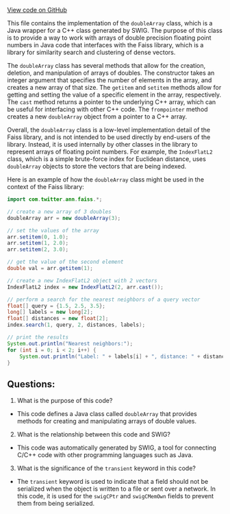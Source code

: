 [View code on GitHub](https://github.com/misbahsy/the-algorithm/ann/src/main/java/com/twitter/ann/faiss/swig/doubleArray.java)

This file contains the implementation of the `doubleArray` class, which is a Java wrapper for a C++ class generated by SWIG. The purpose of this class is to provide a way to work with arrays of double precision floating point numbers in Java code that interfaces with the Faiss library, which is a library for similarity search and clustering of dense vectors. 

The `doubleArray` class has several methods that allow for the creation, deletion, and manipulation of arrays of doubles. The constructor takes an integer argument that specifies the number of elements in the array, and creates a new array of that size. The `getitem` and `setitem` methods allow for getting and setting the value of a specific element in the array, respectively. The `cast` method returns a pointer to the underlying C++ array, which can be useful for interfacing with other C++ code. The `frompointer` method creates a new `doubleArray` object from a pointer to a C++ array.

Overall, the `doubleArray` class is a low-level implementation detail of the Faiss library, and is not intended to be used directly by end-users of the library. Instead, it is used internally by other classes in the library to represent arrays of floating point numbers. For example, the `IndexFlatL2` class, which is a simple brute-force index for Euclidean distance, uses `doubleArray` objects to store the vectors that are being indexed. 

Here is an example of how the `doubleArray` class might be used in the context of the Faiss library:

```java
import com.twitter.ann.faiss.*;

// create a new array of 3 doubles
doubleArray arr = new doubleArray(3);

// set the values of the array
arr.setitem(0, 1.0);
arr.setitem(1, 2.0);
arr.setitem(2, 3.0);

// get the value of the second element
double val = arr.getitem(1);

// create a new IndexFlatL2 object with 2 vectors
IndexFlatL2 index = new IndexFlatL2(2, arr.cast());

// perform a search for the nearest neighbors of a query vector
float[] query = {1.5, 2.5, 3.5};
long[] labels = new long[2];
float[] distances = new float[2];
index.search(1, query, 2, distances, labels);

// print the results
System.out.println("Nearest neighbors:");
for (int i = 0; i < 2; i++) {
    System.out.println("Label: " + labels[i] + ", distance: " + distances[i]);
}
```
## Questions: 
 1. What is the purpose of this code?
- This code defines a Java class called `doubleArray` that provides methods for creating and manipulating arrays of double values.

2. What is the relationship between this code and SWIG?
- This code was automatically generated by SWIG, a tool for connecting C/C++ code with other programming languages such as Java.

3. What is the significance of the `transient` keyword in this code?
- The `transient` keyword is used to indicate that a field should not be serialized when the object is written to a file or sent over a network. In this code, it is used for the `swigCPtr` and `swigCMemOwn` fields to prevent them from being serialized.